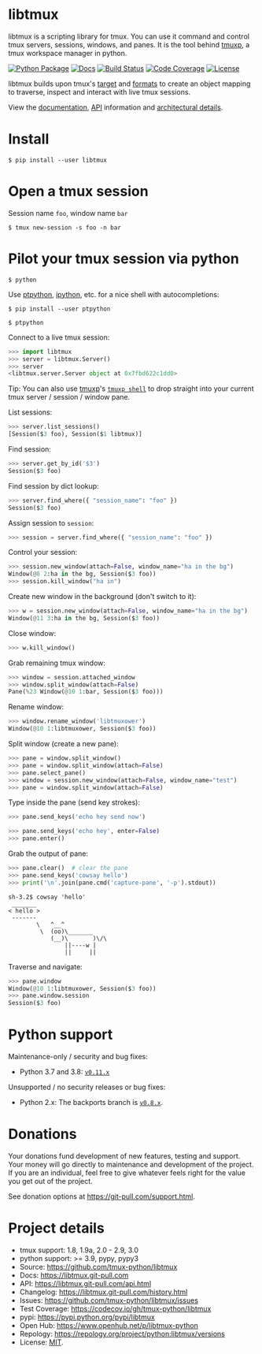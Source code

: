 # libtmux

libtmux is a scripting library for tmux. You can use it command and control tmux servers,
sessions, windows, and panes. It is the tool behind [tmuxp], a tmux workspace manager in python.

[![Python Package](https://img.shields.io/pypi/v/libtmux.svg)](https://pypi.org/project/libtmux/)
[![Docs](https://github.com/tmux-python/libtmux/workflows/docs/badge.svg)](https://libtmux.git-pull.com/)
[![Build Status](https://github.com/tmux-python/libtmux/workflows/tests/badge.svg)](https://github.com/tmux-python/tmux-python/actions?query=workflow%3A%22tests%22)
[![Code Coverage](https://codecov.io/gh/tmux-python/libtmux/branch/master/graph/badge.svg)](https://codecov.io/gh/tmux-python/libtmux)
[![License](https://img.shields.io/github/license/tmux-python/libtmux.svg)](https://github.com/tmux-python/libtmux/blob/master/LICENSE)

libtmux builds upon tmux's
[target](http://man.openbsd.org/OpenBSD-5.9/man1/tmux.1#COMMANDS) and
[formats](http://man.openbsd.org/OpenBSD-5.9/man1/tmux.1#FORMATS) to
create an object mapping to traverse, inspect and interact with live
tmux sessions.

View the [documentation](https://libtmux.git-pull.com/),
[API](https://libtmux.git-pull.com/api.html) information and
[architectural details](https://libtmux.git-pull.com/about.html).

# Install

```console
$ pip install --user libtmux
```

# Open a tmux session

Session name `foo`, window name `bar`

```console
$ tmux new-session -s foo -n bar
```

# Pilot your tmux session via python

```console
$ python
```

Use [ptpython], [ipython], etc. for a nice shell with autocompletions:

```console
$ pip install --user ptpython
```

```console
$ ptpython
```

Connect to a live tmux session:

```python
>>> import libtmux
>>> server = libtmux.Server()
>>> server
<libtmux.server.Server object at 0x7fbd622c1dd0>
```

Tip: You can also use [tmuxp]'s [`tmuxp shell`] to drop straight into your
current tmux server / session / window pane.

[tmuxp]: https://tmuxp.git-pull.com/
[`tmuxp shell`]: https://tmuxp.git-pull.com/cli.html#shell
[ptpython]: https://github.com/prompt-toolkit/ptpython
[ipython]: https://ipython.org/

List sessions:

```python
>>> server.list_sessions()
[Session($3 foo), Session($1 libtmux)]
```

Find session:

```python
>>> server.get_by_id('$3')
Session($3 foo)
```

Find session by dict lookup:

```python
>>> server.find_where({ "session_name": "foo" })
Session($3 foo)
```

Assign session to `session`:

```python
>>> session = server.find_where({ "session_name": "foo" })
```

Control your session:

```python
>>> session.new_window(attach=False, window_name="ha in the bg")
Window(@8 2:ha in the bg, Session($3 foo))
>>> session.kill_window("ha in")
```

Create new window in the background (don't switch to it):

```python
>>> w = session.new_window(attach=False, window_name="ha in the bg")
Window(@11 3:ha in the bg, Session($3 foo))
```

Close window:

```python
>>> w.kill_window()
```

Grab remaining tmux window:

```python
>>> window = session.attached_window
>>> window.split_window(attach=False)
Pane(%23 Window(@10 1:bar, Session($3 foo)))
```

Rename window:

```python
>>> window.rename_window('libtmuxower')
Window(@10 1:libtmuxower, Session($3 foo))
```

Split window (create a new pane):

```python
>>> pane = window.split_window()
>>> pane = window.split_window(attach=False)
>>> pane.select_pane()
>>> window = session.new_window(attach=False, window_name="test")
>>> pane = window.split_window(attach=False)
```

Type inside the pane (send key strokes):

```python
>>> pane.send_keys('echo hey send now')

>>> pane.send_keys('echo hey', enter=False)
>>> pane.enter()
```

Grab the output of pane:

```python
>>> pane.clear()  # clear the pane
>>> pane.send_keys('cowsay hello')
>>> print('\n'.join(pane.cmd('capture-pane', '-p').stdout))
```

    sh-3.2$ cowsay 'hello'
     _______
    < hello >
     -------
            \   ^__^
             \  (oo)\_______
                (__)\       )\/\
                    ||----w |
                    ||     ||

Traverse and navigate:

```python
>>> pane.window
Window(@10 1:libtmuxower, Session($3 foo))
>>> pane.window.session
Session($3 foo)
```

# Python support

Maintenance-only / security and bug fixes:

- Python 3.7 and 3.8: [`v0.11.x`](https://github.com/tmux-python/libtmux/tree/v0.11.x)

Unsupported / no security releases or bug fixes:

- Python 2.x: The backports branch is
  [`v0.8.x`](https://github.com/tmux-python/libtmux/tree/v0.8.x).

# Donations

Your donations fund development of new features, testing and support.
Your money will go directly to maintenance and development of the
project. If you are an individual, feel free to give whatever feels
right for the value you get out of the project.

See donation options at <https://git-pull.com/support.html>.

# Project details

- tmux support: 1.8, 1.9a, 2.0 - 2.9, 3.0
- python support: >= 3.9, pypy, pypy3
- Source: <https://github.com/tmux-python/libtmux>
- Docs: <https://libtmux.git-pull.com>
- API: <https://libtmux.git-pull.com/api.html>
- Changelog: <https://libtmux.git-pull.com/history.html>
- Issues: <https://github.com/tmux-python/libtmux/issues>
- Test Coverage: <https://codecov.io/gh/tmux-python/libtmux>
- pypi: <https://pypi.python.org/pypi/libtmux>
- Open Hub: <https://www.openhub.net/p/libtmux-python>
- Repology: <https://repology.org/project/python:libtmux/versions>
- License: [MIT](http://opensource.org/licenses/MIT).
